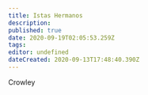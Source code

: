 ```yaml
---
title: Istas Hermanos
description: 
published: true
date: 2020-09-19T02:05:53.259Z
tags: 
editor: undefined
dateCreated: 2020-09-13T17:48:40.390Z
---
```


Crowley